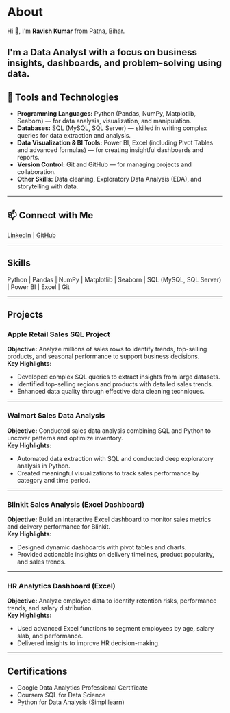 # About  
Hi 👋, I'm **Ravish Kumar** from Patna, Bihar.

I'm a Data Analyst with a focus on business insights, dashboards, and problem-solving using data.
---

## 🎯 Tools and Technologies

- **Programming Languages:** Python (Pandas, NumPy, Matplotlib, Seaborn) — for data analysis, visualization, and manipulation.  
- **Databases:** SQL (MySQL, SQL Server) — skilled in writing complex queries for data extraction and analysis.  
- **Data Visualization & BI Tools:** Power BI, Excel (including Pivot Tables and advanced formulas) — for creating insightful dashboards and reports.  
- **Version Control:** Git and GitHub — for managing projects and collaboration.  
- **Other Skills:** Data cleaning, Exploratory Data Analysis (EDA), and storytelling with data.  

---

## 📫 Connect with Me

[LinkedIn](https://www.linkedin.com/in/ravish-kumar-b180812b0/) | [GitHub](https://github.com/Ravish932)   

---

## Skills  
Python | Pandas | NumPy | Matplotlib | Seaborn | SQL (MySQL, SQL Server) | Power BI | Excel | Git  

---

## Projects

### Apple Retail Sales SQL Project  
**Objective:** Analyze millions of sales rows to identify trends, top-selling products, and seasonal performance to support business decisions.  
**Key Highlights:**  
- Developed complex SQL queries to extract insights from large datasets.  
- Identified top-selling regions and products with detailed sales trends.  
- Enhanced data quality through effective data cleaning techniques.

---

### Walmart Sales Data Analysis  
**Objective:** Conducted sales data analysis combining SQL and Python to uncover patterns and optimize inventory.  
**Key Highlights:**  
- Automated data extraction with SQL and conducted deep exploratory analysis in Python.  
- Created meaningful visualizations to track sales performance by category and time period.  

---

### Blinkit Sales Analysis (Excel Dashboard)  
**Objective:** Build an interactive Excel dashboard to monitor sales metrics and delivery performance for Blinkit.  
**Key Highlights:**  
- Designed dynamic dashboards with pivot tables and charts.  
- Provided actionable insights on delivery timelines, product popularity, and sales trends.  

---

### HR Analytics Dashboard (Excel)  
**Objective:** Analyze employee data to identify retention risks, performance trends, and salary distribution.  
**Key Highlights:**  
- Used advanced Excel functions to segment employees by age, salary slab, and performance.  
- Delivered insights to improve HR decision-making.

---

## Certifications  
- Google Data Analytics Professional Certificate  
- Coursera SQL for Data Science  
- Python for Data Analysis (Simplilearn)  

